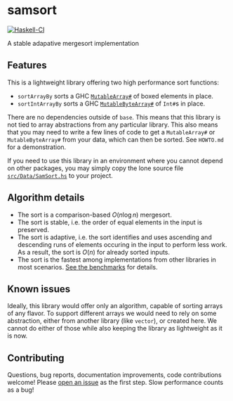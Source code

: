 # samsort

[![Haskell-CI](https://github.com/meooow25/samsort/actions/workflows/haskell-ci.yml/badge.svg)](https://github.com/meooow25/samsort/actions/workflows/haskell-ci.yml)

A stable adapative mergesort implementation

## Features

This is a lightweight library offering two high performance sort functions:

* `sortArrayBy` sorts a GHC [`MutableArray#`](https://hackage.haskell.org/package/base-4.19.0.0/docs/GHC-Exts.html#t:MutableArray-35-)
  of boxed elements in place.
* `sortIntArrayBy` sorts a GHC [`MutableByteArray#`](https://hackage.haskell.org/package/base-4.19.0.0/docs/GHC-Exts.html#t:MutableByteArray-35-)
  of `Int#`s in place.

There are no dependencies outside of `base`. This means that this library is
not tied to array abstractions from any particular library. This also means
that you may need to write a few lines of code to get a `MutableArray#` or
`MutableByteArray#` from your data, which can then be sorted. See `HOWTO.md` for
a demonstration.

If you need to use this library in an environment where you cannot depend on
other packages, you may simply copy the lone source file
[`src/Data/SamSort.hs`](https://github.com/meooow25/samsort/blob/master/src/Data/SamSort.hs)
to your project.

## Algorithm details

* The sort is a comparison-based $O(n \log n)$ mergesort.
* The sort is stable, i.e. the order of equal elements in the input is
  preserved.
* The sort is adaptive, i.e. the sort identifies and uses ascending and
  descending runs of elements occuring in the input to perform less work. As a
  result, the sort is $O(n)$ for already sorted inputs.
* The sort is the fastest among implementations from other libraries in most
  scenarios. [See the benchmarks](https://github.com/meooow25/samsort/tree/master/compare)
  for details.

## Known issues

Ideally, this library would offer only an algorithm, capable of sorting arrays
of any flavor. To support different arrays we would need to rely on some
abstraction, either from another library (like `vector`), or created here. We
cannot do either of those while also keeping the library as lightweight as it
is now.

## Contributing

Questions, bug reports, documentation improvements, code contributions welcome!
Please [open an issue](https://github.com/meooow25/samsort/issues) as the first
step. Slow performance counts as a bug!

